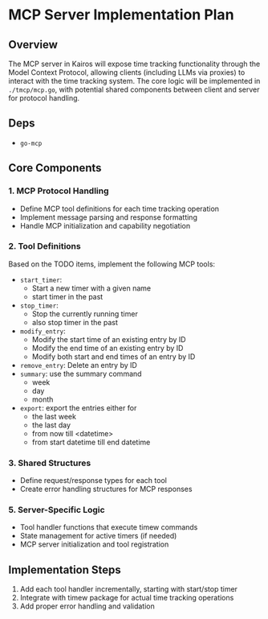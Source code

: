 # MCP Server Implementation Plan

## Overview

The MCP server in Kairos will expose time tracking functionality through the Model Context Protocol, allowing clients (including LLMs via proxies) to interact with the time tracking system. The core logic will be implemented in `./tmcp/mcp.go`, with potential shared components between client and server for protocol handling.

## Deps

- `go-mcp`

## Core Components

### 1. MCP Protocol Handling

- Define MCP tool definitions for each time tracking operation
- Implement message parsing and response formatting
- Handle MCP initialization and capability negotiation

### 2. Tool Definitions

Based on the TODO items, implement the following MCP tools:

- `start_timer`:
  - Start a new timer with a given name
  - start timer in the past
- `stop_timer`:
  - Stop the currently running timer
  - also stop timer in the past
- `modify_entry`:
  - Modify the start time of an existing entry by ID
  - Modify the end time of an existing entry by ID
  - Modify both start and end times of an entry by ID
- `remove_entry`: Delete an entry by ID
- `summary`: use the summary command
  - week
  - day
  - month
- `export`: export the entries either for
  - the last week
  - the last day
  - from now till \<datetime\>
  - from start datetime till end datetime

### 3. Shared Structures

- Define request/response types for each tool
- Create error handling structures for MCP responses

### 5. Server-Specific Logic

- Tool handler functions that execute timew commands
- State management for active timers (if needed)
- MCP server initialization and tool registration

## Implementation Steps

1. Add each tool handler incrementally, starting with start/stop timer
2. Integrate with timew package for actual time tracking operations
3. Add proper error handling and validation
